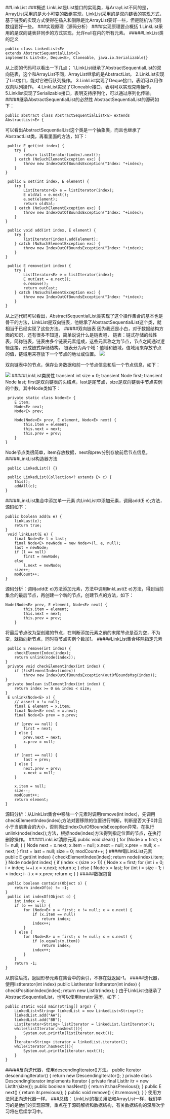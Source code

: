 ##LinkList
###概述
LinkList是List接口的实现类，与ArrayList不同的是，ArrayList采用的是大小可变的数组实现，LinkList采用的是双向链表的实现方式，基于链表的实现方式使得在插入和删除是比ArrayList要好一些，但是随机访问则数组要好一些。
###实现原理（源码分析）
####实现原理要点概括
1.LinkList采用的是双向链表非同步的方式实现，允许null在内的所有元素。
#####LinkList类的定义

	public class LinkedList<E>
    extends AbstractSequentialList<E>
    implements List<E>, Deque<E>, Cloneable, java.io.Serializable{}
从上面的代码可以看出一下几点；
1.LinkList继承了AbstractSequentialList的双向链表，这个和ArrayList不同，ArrayList继承的是AbstractList。
2.LinkList实现了List接口，能对它进行队列操作。
3.LinkList实现了Deque接口，表明可以用作双向队列操作。
4.LinkList实现了Cloneable接口，表明可以实现克隆操作。
5.Linklist实现了Serializable接口，表明支持序列化，可以通过序列化传输。
#####继承AbstractSequentialList的必然性
AbstractSequentialList的源码如下：

	public abstract class AbstractSequentialList<E> extends AbstractList<E> {
可以看出AbstractSequentialList这个类是一个抽象类，而且也继承了AbstractList类，再看里面的方法，如下：

	 public E get(int index) {
        try {
            return listIterator(index).next();
        } catch (NoSuchElementException exc) {
            throw new IndexOutOfBoundsException("Index: "+index);
        }
    }
	
	 public E set(int index, E element) {
        try {
            ListIterator<E> e = listIterator(index);
            E oldVal = e.next();
            e.set(element);
            return oldVal;
        } catch (NoSuchElementException exc) {
            throw new IndexOutOfBoundsException("Index: "+index);
        }
    }

	 public void add(int index, E element) {
        try {
            listIterator(index).add(element);
        } catch (NoSuchElementException exc) {
            throw new IndexOutOfBoundsException("Index: "+index);
        }
    }

	 public E remove(int index) {
        try {
            ListIterator<E> e = listIterator(index);
            E outCast = e.next();
            e.remove();
            return outCast;
        } catch (NoSuchElementException exc) {
            throw new IndexOutOfBoundsException("Index: "+index);
        }
    }
从上述代码可以看出，AbstractSequentialList类实现了这个操作集合的基本也是骨干的方法，LinkList是双向链表，他继承了AbstractSequentialList这个类，就相当于已经实现了这些方法。
#####双向链表
因为我还是小白，对于数据结构方面的知识，还有很多不知道，简单说说什么是链表吧，
链表：链式存储的线性表，简称链表，链表由多个链表元素组成，这些元素称之为节点，节点之间通过逻辑连接，形成链式存储结构。
链表分为两个域：值域和链域，值域用来存放节点的值，链域用来存放下一个节点的地址或位置。
![](https://i.imgur.com/Fsr4kCJ.png)

双向链表中的节点，保存业务数据和前一个节点信息和后一个节点信息，如下：

![](https://i.imgur.com/AWQnjTz.png)
#####LinkList类属性
	transient int size = 0;
	transient Node<E> first;
	transient Node<E> last;
first是双向链表的头结点，last是尾节点，size是双向链表中节点实例的个数。其中Node类如下：

	 private static class Node<E> {
        E item;
        Node<E> next;
        Node<E> prev;

        Node(Node<E> prev, E element, Node<E> next) {
            this.item = element;
            this.next = next;
            this.prev = prev;
        }
    }
Node节点类很简单，item存放数据，next和prev分别存放前后节点信息。
#####LinkList构造器方法

	 public LinkedList() {}

	 public LinkedList(Collection<? extends E> c) {
        this();
        addAll(c);
    }
#####LinkList集合中添加单一元素
向LinkList中添加元素，调用add(E e);方法，源码如下：

	public boolean add(E e) {
        linkLast(e);
        return true;
    }
	 void linkLast(E e) {
        final Node<E> l = last;
        final Node<E> newNode = new Node<>(l, e, null);
        last = newNode;
        if (l == null)
            first = newNode;
        else
            l.next = newNode;
        size++;
        modCount++;
    }
源码分析：调用add(E e)方法添加元素，方法中调用linkLast(E e)方法，得到当前集合的最后节点，再创建一个新的节点，创建节点的方法，如下：

	Node(Node<E> prev, E element, Node<E> next) {
            this.item = element;
            this.next = next;
            this.prev = prev;
        }
将最后节点改为型创建的节点，在判断添加元素之前的末尾节点是否为空，不为空，就指向新节点，同时将节点实例个数加1。
#####LinkList集合移除指定元素

	 public E remove(int index) {
        checkElementIndex(index);
        return unlink(node(index));
    }
	 private void checkElementIndex(int index) {
        if (!isElementIndex(index))
            throw new IndexOutOfBoundsException(outOfBoundsMsg(index));
    }
	 private boolean isElementIndex(int index) {
        return index >= 0 && index < size;
    }
	 E unlink(Node<E> x) {
        // assert x != null;
        final E element = x.item;
        final Node<E> next = x.next;
        final Node<E> prev = x.prev;

        if (prev == null) {
            first = next;
        } else {
            prev.next = next;
            x.prev = null;
        }

        if (next == null) {
            last = prev;
        } else {
            next.prev = prev;
            x.next = null;
        }

        x.item = null;
        size--;
        modCount++;
        return element;
    }
源码分析：从LinkList集合中移除一个元素时调用remove(int index)，先调用 checkElementIndex(index);方法对要移除的位置进行判断，判断是否大于0并且小于当前集合的大小，否则抛出IndexOutOfBoundsException异常。在执行unlink(node(index));方法，根据node(index)方法得到指定位置的节点，在执行删除操作。
#####LinkList清除元素
	 public void clear() {
        for (Node<E> x = first; x != null; ) {
            Node<E> next = x.next;
            x.item = null;
            x.next = null;
            x.prev = null;
            x = next;
        }
        first = last = null;
        size = 0;
        modCount++;
    }
#####取LinkList元素
	 public E get(int index) {
        checkElementIndex(index);
        return node(index).item;
    }
	 Node<E> node(int index) {
        if (index < (size >> 1)) {
            Node<E> x = first;
            for (int i = 0; i < index; i++)
                x = x.next;
            return x;
        } else {
            Node<E> x = last;
            for (int i = size - 1; i > index; i--)
                x = x.prev;
            return x;
        }
    }
#####数据包含

	 public boolean contains(Object o) {
        return indexOf(o) != -1;
    }
	 public int indexOf(Object o) {
        int index = 0;
        if (o == null) {
            for (Node<E> x = first; x != null; x = x.next) {
                if (x.item == null)
                    return index;
                index++;
            }
        } else {
            for (Node<E> x = first; x != null; x = x.next) {
                if (o.equals(x.item))
                    return index;
                index++;
            }
        }
        return -1;
    }
从前往后找，返回形参元素在集合中的索引，不存在就返回-1。
#####迭代器，使用listIterator(int index)
	 public ListIterator<E> listIterator(int index) {
        checkPositionIndex(index);
        return new ListItr(index);
    }
由于LinkList也继承了AbstractSequentialList，也可以使用iterator遍历，如下：

	public static void main(String[] args) {
		LinkedList<String> linkedList = new LinkedList<String>();
		linkedList.add("AA");
		linkedList.add("BB");
		ListIterator<String> listIterator = linkedList.listIterator();
		while(listIterator.hasNext()){
			System.out.println(listIterator.next());
		}
		Iterator<String> iterator = linkedList.iterator();
		while(iterator.hasNext()){
			System.out.println(iterator.next());
		}
	}
#####反向迭代器，使用descendingIterator()方法。
	  public Iterator<E> descendingIterator() {
        return new DescendingIterator();
    }
	private class DescendingIterator implements Iterator<E> {
        private final ListItr itr = new ListItr(size());
        public boolean hasNext() {
            return itr.hasPrevious();
        }
        public E next() {
            return itr.previous();
        }
        public void remove() {
            itr.remove();
        }
    }
使用方法同正向迭代器一样。
###总结：
LinkList的相关用法和ArrayList一样，我们学习的是他们的实现原理，重点在于源码解析和数据结构，有关数据结构的深层次学习将在后续学习中。

